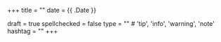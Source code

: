 +++
title = ""
date =  {{ .Date }}

draft = true
spellchecked = false
type = "" # 'tip', 'info', 'warning', 'note'
hashtag = ""
+++

